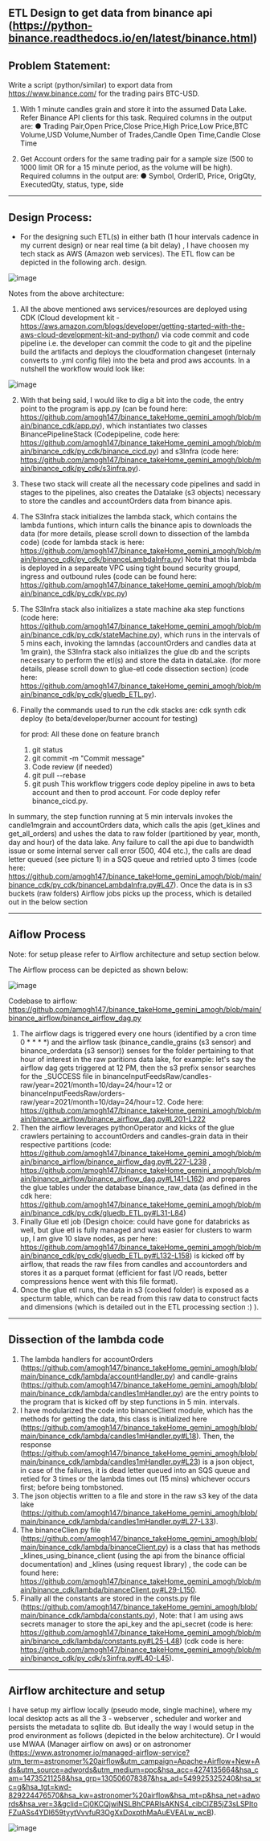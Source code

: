 ETL Design to get data from binance api (https://python-binance.readthedocs.io/en/latest/binance.html)
--------------------
Problem Statement: 
--------------------
Write a script (python/similar) to export data from https://www.binance.com/ for the trading pairs
BTC-USD.
1. With 1 minute candles grain and store it into the assumed Data Lake. Refer Binance API
clients for this task.
Required columns in the output are:
● Trading Pair,Open Price,Close Price,High Price,Low Price,BTC Volume,USD
Volume,Number of Trades,Candle Open Time,Candle Close Time

2. Get Account orders for the same trading pair for a sample size (500 to 1000 limit OR for
a 15 minute period, as the volume will be high).
Required columns in the output are:
● Symbol, OrderID, Price, OrigQty, ExecutedQty, status, type, side

---------------
Design Process:
---------------
 - For the designing such ETL(s) in either bath (1 hour intervals cadence in my current design) or near real time (a bit delay) , I have choosen my tech stack as AWS (Amazon web services). The ETL flow can be depicted in the following arch. design.


![image](https://user-images.githubusercontent.com/11287901/138631485-47a07cef-237c-4585-a721-2c7a798eeea9.png)


Notes from the above architecture:
1. All the above mentioned aws services/resources are deployed using CDK (Cloud development kit - https://aws.amazon.com/blogs/developer/getting-started-with-the-aws-cloud-development-kit-and-python/) via code commit and code pipeline i.e. the developer can commit the code to git and the pipeline build the artifacts and deploys the cloudformation changeset (internaly converts to .yml config file) into the beta and prod aws accounts. In a nutshell the workflow would look like:
 
 ![image](https://user-images.githubusercontent.com/11287901/138632517-6711e5a1-bdfe-45a9-b84d-35176b03a591.png)

2. With that being said, I would like to dig a bit into the code, the entry point to the program is app.py (can be found here: https://github.com/amogh147/binance_takeHome_gemini_amogh/blob/main/binance_cdk/app.py), which instantiates two classes BinancePipelineStack (Codepipeline, code here: https://github.com/amogh147/binance_takeHome_gemini_amogh/blob/main/binance_cdk/py_cdk/binance_cicd.py) and s3Infra (code here: https://github.com/amogh147/binance_takeHome_gemini_amogh/blob/main/binance_cdk/py_cdk/s3infra.py).
3. These two stack will create all the necessary code pipelines and sadd in stages to the pipelines, also creates the Datalake (s3 objects) necessary to store the candles and accountOrders data from binance apis.
4. The S3Infra stack initializes the lambda stack, which contains the lambda funtions, which inturn calls the binance apis to downloads the data (for more details, please scroll down to dissection of the lambda code) (code for lambda stack is here: https://github.com/amogh147/binance_takeHome_gemini_amogh/blob/main/binance_cdk/py_cdk/binanceLambdaInfra.py) Note that this lambda is deployed in a separeate VPC using tight bound security groupd, ingress and outbound rules (code can be found here: https://github.com/amogh147/binance_takeHome_gemini_amogh/blob/main/binance_cdk/py_cdk/vpc.py)
5. The S3Infra stack also initializes a state machine aka step functions (code here: https://github.com/amogh147/binance_takeHome_gemini_amogh/blob/main/binance_cdk/py_cdk/stateMachine.py), which runs in the intervals of 5 mins each, invoking the lamndas (accountOrders and candles data at 1m grain), the S3Infra stack also initializes the glue db and the scripts necessary to perform the etl(s) and store the data in dataLake. (for more details, please scroll down to glue-etl code dissection section) (code here: https://github.com/amogh147/binance_takeHome_gemini_amogh/blob/main/binance_cdk/py_cdk/gluedb_ETL.py).
6. Finally the commands used to run the cdk stacks are:
    cdk synth
    cdk deploy (to beta/developer/burner account for testing)
    
    for prod:
    All these done on feature branch
    1. git status 
    2. git commit -m "Commit message"
    3. Code review (if needed)
    4. git pull --rebase
    5. git push 
    This workflow triggers code deploy pipeline in aws to beta account and then to prod account.
    For code deploy refer binance_cicd.py.
 
 In summary, the step function running at 5 min intervals invokes the candle1mgrain and accountOrders data, which calls the apis (get_klines and get_all_orders) and ushes the data to raw folder (partitioned by year, month, day and hour) of the data lake. Any failure to call the api due to bandwidth issue or some internal server call error (500, 404 etc.), the calls are dead letter queued (see picture 1) in a SQS queue and retried upto 3 times (code here: https://github.com/amogh147/binance_takeHome_gemini_amogh/blob/main/binance_cdk/py_cdk/binanceLambdaInfra.py#L47). Once the data is in s3 buckets (raw folders) Airflow jobs picks up the process, which is detailed out in the below section
 
 ---------------
 Aiflow Process
 ---------------
 Note: for setup please refer to Airflow architecture and setup section below.
 
 The Airflow process can be depicted as shown below: 
 
 ![image](https://user-images.githubusercontent.com/11287901/138631515-e22a5a3a-9541-4594-9ab9-7878df4d9c0c.png)

Codebase to airflow: https://github.com/amogh147/binance_takeHome_gemini_amogh/blob/main/binance_airflow/binance_airflow_dag.py
 1. The airflow dags is triggered every one hours (identified by a cron time 0 * * * *) and the airflow task (binance_candle_grains (s3 sensor) and binance_orderdata (s3 sensor)) senses for the folder pertaining to that hour of interest in the raw paritions data lake, for example: let's say the airflow dag gets triggered at 12 PM, then the s3 prefix sensor searches for the _SUCCESS file in binanceInputFeedsRaw/candles-raw/year=2021/month=10/day=24/hour=12 or binanceInputFeedsRaw/orders-raw/year=2021/month=10/day=24/hour=12. Code here: https://github.com/amogh147/binance_takeHome_gemini_amogh/blob/main/binance_airflow/binance_airflow_dag.py#L201-L222
 2. Then the airflow leverages pythonOperator and kicks of the glue crawlers pertaining to accountOrders and candles-grain data in their respective partitions (code: https://github.com/amogh147/binance_takeHome_gemini_amogh/blob/main/binance_airflow/binance_airflow_dag.py#L227-L238 , https://github.com/amogh147/binance_takeHome_gemini_amogh/blob/main/binance_airflow/binance_airflow_dag.py#L141-L162) and prepares the glue tables under the database binance_raw_data (as defined in the cdk here: https://github.com/amogh147/binance_takeHome_gemini_amogh/blob/main/binance_cdk/py_cdk/gluedb_ETL.py#L31-L84)
 3. Finally Glue etl job (Design choice: could have gone for databricks as well, but glue etl is fully managed and was easier for clusters to warm up, I am give 10 slave nodes, as per here: https://github.com/amogh147/binance_takeHome_gemini_amogh/blob/main/binance_cdk/py_cdk/gluedb_ETL.py#L132-L158) is kicked off by airflow, that reads the raw files from candles and accountorders and stores it as a parquet format (efficient for fast I/O reads, better compressions hence went with this file format).
 4. Once the glue etl runs, the data in s3 (cooked folder) is exposed as a specturm table, which can be read from this raw data to construct facts and dimensions (which is detailed out in the ETL processing section :) ). 


------------------------------
Dissection of the lambda code
------------------------------
1. The lambda handlers for accountOrders (https://github.com/amogh147/binance_takeHome_gemini_amogh/blob/main/binance_cdk/lambda/accountHandler.py) and candle-grains (https://github.com/amogh147/binance_takeHome_gemini_amogh/blob/main/binance_cdk/lambda/candles1mHandler.py) are the entry points to the program that is kicked off by step functions in 5 min. intervals.
2. I have modularized the code into binanceClient module, which has the methods for getting the data, this class is initialized here (https://github.com/amogh147/binance_takeHome_gemini_amogh/blob/main/binance_cdk/lambda/candles1mHandler.py#L18). Then, the response (https://github.com/amogh147/binance_takeHome_gemini_amogh/blob/main/binance_cdk/lambda/candles1mHandler.py#L23) is a json object, in case of the failures, it is dead letter queued into an SQS queue and retied for 3 times or the lambda times out (15 mins) whichever occurs first; before being tombstoned.
3. The json objectis written to a file and store in the raw s3 key of the data lake (https://github.com/amogh147/binance_takeHome_gemini_amogh/blob/main/binance_cdk/lambda/candles1mHandler.py#L27-L33).
4. The binanceClien.py file (https://github.com/amogh147/binance_takeHome_gemini_amogh/blob/main/binance_cdk/lambda/binanceClient.py) is a class that has methods _klines_using_binance_client (using the api from the binance official documentation) and _klines (using request library) , the code can be found here: https://github.com/amogh147/binance_takeHome_gemini_amogh/blob/main/binance_cdk/lambda/binanceClient.py#L29-L150.
5. Finally all the constants are stored in the consts.py file (https://github.com/amogh147/binance_takeHome_gemini_amogh/blob/main/binance_cdk/lambda/constants.py), Note: that I am using aws secrets manager to store the api_key and the api_secret (code is here: https://github.com/amogh147/binance_takeHome_gemini_amogh/blob/main/binance_cdk/lambda/constants.py#L25-L48) (cdk code is here: https://github.com/amogh147/binance_takeHome_gemini_amogh/blob/main/binance_cdk/py_cdk/s3infra.py#L40-L45).

--------------------------------
Airflow architecture and setup
--------------------------------
I have setup my airflow locally (pseudo mode, single machine), where my local desktop acts as all the 3 - webserver , scheduler and worker and persists the metadata to sqllite db. 
But ideally the way I would setup in the prod environment as follows (depicted in the below architecture). Or I would use MWAA (Manager airflow on aws) or on astronomer (https://www.astronomer.io/managed-airflow-service?utm_term=astronomer%20airflow&utm_campaign=Apache+Airflow+New+Ads&utm_source=adwords&utm_medium=ppc&hsa_acc=4274135664&hsa_cam=14735211258&hsa_grp=130506078387&hsa_ad=549925325240&hsa_src=g&hsa_tgt=kwd-829224476570&hsa_kw=astronomer%20airflow&hsa_mt=p&hsa_net=adwords&hsa_ver=3&gclid=Cj0KCQjwiNSLBhCPARIsAKNS4_cibClZB5jZ3sLSPItoFZuASs4YDI659tyytVvvfuR3OgXxDoxpthMaAuEVEALw_wcB). 

![image](https://user-images.githubusercontent.com/11287901/138636775-51ef53c6-829e-4f3d-8a29-77530be420bd.png)

